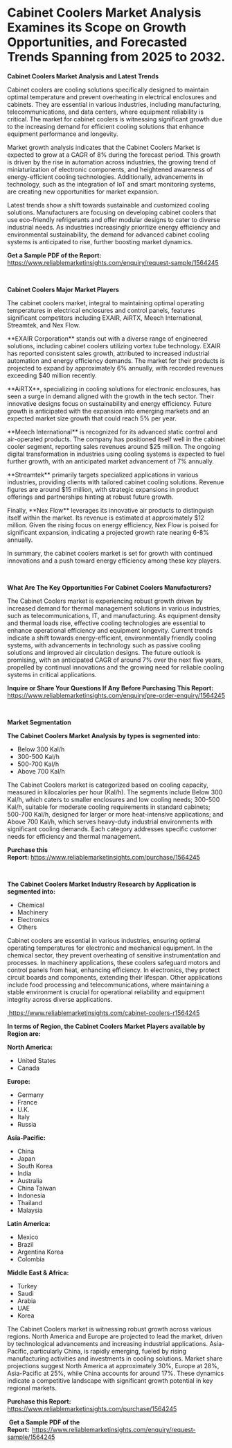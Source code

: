 <p><h1>Cabinet Coolers Market Analysis Examines its Scope on Growth Opportunities, and Forecasted Trends Spanning from 2025 to 2032.</h1></p><p><strong>Cabinet Coolers Market Analysis and Latest Trends</strong></p>
<p><p>Cabinet coolers are cooling solutions specifically designed to maintain optimal temperature and prevent overheating in electrical enclosures and cabinets. They are essential in various industries, including manufacturing, telecommunications, and data centers, where equipment reliability is critical. The market for cabinet coolers is witnessing significant growth due to the increasing demand for efficient cooling solutions that enhance equipment performance and longevity.</p><p>Market growth analysis indicates that the Cabinet Coolers Market is expected to grow at a CAGR of 8% during the forecast period. This growth is driven by the rise in automation across industries, the growing trend of miniaturization of electronic components, and heightened awareness of energy-efficient cooling technologies. Additionally, advancements in technology, such as the integration of IoT and smart monitoring systems, are creating new opportunities for market expansion.</p><p>Latest trends show a shift towards sustainable and customized cooling solutions. Manufacturers are focusing on developing cabinet coolers that use eco-friendly refrigerants and offer modular designs to cater to diverse industrial needs. As industries increasingly prioritize energy efficiency and environmental sustainability, the demand for advanced cabinet cooling systems is anticipated to rise, further boosting market dynamics.</p></p>
<p><strong>Get a Sample PDF of the Report:&nbsp;</strong> <a href="https://www.reliablemarketinsights.com/enquiry/request-sample/1564245?utm_campaign=2117&utm_medium=2&utm_source=Github&utm_content=ia&utm_term=16042025&utm_id=cabinet-coolers">https://www.reliablemarketinsights.com/enquiry/request-sample/1564245</a></p>
<p>&nbsp;</p>
<p><strong>Cabinet Coolers Major Market Players</strong></p>
<p><p>The cabinet coolers market, integral to maintaining optimal operating temperatures in electrical enclosures and control panels, features significant competitors including EXAIR, AiRTX, Meech International, Streamtek, and Nex Flow.</p><p>**EXAIR Corporation** stands out with a diverse range of engineered solutions, including cabinet coolers utilizing vortex tube technology. EXAIR has reported consistent sales growth, attributed to increased industrial automation and energy efficiency demands. The market for their products is projected to expand by approximately 6% annually, with recorded revenues exceeding $40 million recently.</p><p>**AiRTX**, specializing in cooling solutions for electronic enclosures, has seen a surge in demand aligned with the growth in the tech sector. Their innovative designs focus on sustainability and energy efficiency. Future growth is anticipated with the expansion into emerging markets and an expected market size growth that could reach 5% per year.</p><p>**Meech International** is recognized for its advanced static control and air-operated products. The company has positioned itself well in the cabinet cooler segment, reporting sales revenues around $25 million. The ongoing digital transformation in industries using cooling systems is expected to fuel further growth, with an anticipated market advancement of 7% annually.</p><p>**Streamtek** primarily targets specialized applications in various industries, providing clients with tailored cabinet cooling solutions. Revenue figures are around $15 million, with strategic expansions in product offerings and partnerships hinting at robust future growth.</p><p>Finally, **Nex Flow** leverages its innovative air products to distinguish itself within the market. Its revenue is estimated at approximately $12 million. Given the rising focus on energy efficiency, Nex Flow is poised for significant expansion, indicating a projected growth rate nearing 6-8% annually.</p><p>In summary, the cabinet coolers market is set for growth with continued innovations and a push toward energy efficiency among these key players.</p></p>
<p>&nbsp;</p>
<p><strong>What Are The Key Opportunities For Cabinet Coolers Manufacturers?</strong></p>
<p><p>The Cabinet Coolers market is experiencing robust growth driven by increased demand for thermal management solutions in various industries, such as telecommunications, IT, and manufacturing. As equipment density and thermal loads rise, effective cooling technologies are essential to enhance operational efficiency and equipment longevity. Current trends indicate a shift towards energy-efficient, environmentally friendly cooling systems, with advancements in technology such as passive cooling solutions and improved air circulation designs. The future outlook is promising, with an anticipated CAGR of around 7% over the next five years, propelled by continual innovations and the growing need for reliable cooling systems in critical applications.</p></p>
<p><strong>Inquire or Share Your Questions If Any Before Purchasing This Report:</strong> <a href="https://www.reliablemarketinsights.com/enquiry/pre-order-enquiry/1564245?utm_campaign=2117&utm_medium=2&utm_source=Github&utm_content=ia&utm_term=16042025&utm_id=cabinet-coolers">https://www.reliablemarketinsights.com/enquiry/pre-order-enquiry/1564245</a></p>
<p>&nbsp;</p>
<p><strong>Market Segmentation</strong></p>
<p><strong>The Cabinet Coolers Market Analysis by types is segmented into:</strong></p>
<p><ul><li>Below 300 Kal/h</li><li>300-500 Kal/h</li><li>500-700 Kal/h</li><li>Above 700 Kal/h</li></ul></p>
<p><p>The Cabinet Coolers market is categorized based on cooling capacity, measured in kilocalories per hour (Kal/h). The segments include Below 300 Kal/h, which caters to smaller enclosures and low cooling needs; 300-500 Kal/h, suitable for moderate cooling requirements in standard cabinets; 500-700 Kal/h, designed for larger or more heat-intensive applications; and Above 700 Kal/h, which serves heavy-duty industrial environments with significant cooling demands. Each category addresses specific customer needs for efficiency and thermal management.</p></p>
<p><strong>Purchase this Report:&nbsp;</strong><a href="https://www.reliablemarketinsights.com/purchase/1564245?utm_campaign=2117&utm_medium=2&utm_source=Github&utm_content=ia&utm_term=16042025&utm_id=cabinet-coolers">https://www.reliablemarketinsights.com/purchase/1564245</a></p>
<p>&nbsp;</p>
<p><strong>The Cabinet Coolers Market Industry Research by Application is segmented into:</strong></p>
<p><ul><li>Chemical</li><li>Machinery</li><li>Electronics</li><li>Others</li></ul></p>
<p><p>Cabinet coolers are essential in various industries, ensuring optimal operating temperatures for electronic and mechanical equipment. In the chemical sector, they prevent overheating of sensitive instrumentation and processes. In machinery applications, these coolers safeguard motors and control panels from heat, enhancing efficiency. In electronics, they protect circuit boards and components, extending their lifespan. Other applications include food processing and telecommunications, where maintaining a stable environment is crucial for operational reliability and equipment integrity across diverse applications.</p></p>
<p><a href="https://www.reliablemarketinsights.com/cabinet-coolers-r1564245?utm_campaign=2117&utm_medium=2&utm_source=Github&utm_content=ia&utm_term=16042025&utm_id=cabinet-coolers">&nbsp;https://www.reliablemarketinsights.com/cabinet-coolers-r1564245</a></p>
<p><strong>In terms of Region, the Cabinet Coolers Market Players available by Region are:</strong></p>
<p>
    <p> <strong> North America: </strong>
        <ul>
            <li>United States</li>
            <li>Canada</li>
        </ul>
        </p> 
    <p> <strong> Europe: </strong>
        <ul>
            <li>Germany</li>
            <li>France</li>
            <li>U.K.</li>
            <li>Italy</li>
            <li>Russia</li>
        </ul>
        </p> 
    <p> <strong> Asia-Pacific: </strong>
        <ul>
            <li>China</li>
            <li>Japan</li>
            <li>South Korea</li>
            <li>India</li>
            <li>Australia</li>
            <li>China Taiwan</li>
            <li>Indonesia</li>
            <li>Thailand</li>
            <li>Malaysia</li>
        </ul>
        </p> 
    <p> <strong> Latin America: </strong>
        <ul>
            <li>Mexico</li>
            <li>Brazil</li>
            <li>Argentina Korea</li>
            <li>Colombia</li>
        </ul>
        </p> 
    <p> <strong> Middle East & Africa: </strong>
        <ul>
            <li>Turkey</li>
            <li>Saudi</li>
            <li>Arabia</li>
            <li>UAE</li>
            <li>Korea</li>
        </ul>
    </p>
    </p>
<p><p>The Cabinet Coolers market is witnessing robust growth across various regions. North America and Europe are projected to lead the market, driven by technological advancements and increasing industrial applications. Asia-Pacific, particularly China, is rapidly emerging, fueled by rising manufacturing activities and investments in cooling solutions. Market share projections suggest North America at approximately 30%, Europe at 28%, Asia-Pacific at 25%, while China accounts for around 17%. These dynamics indicate a competitive landscape with significant growth potential in key regional markets.</p></p>
<p><strong>Purchase this Report: </strong><a href="https://www.reliablemarketinsights.com/purchase/1564245?utm_campaign=2117&utm_medium=2&utm_source=Github&utm_content=ia&utm_term=16042025&utm_id=cabinet-coolers">https://www.reliablemarketinsights.com/purchase/1564245</a></p>
<p>&nbsp;<strong>Get a Sample PDF of the Report:&nbsp;&nbsp;</strong><a href="https://www.reliablemarketinsights.com/enquiry/request-sample/1564245?utm_campaign=2117&utm_medium=2&utm_source=Github&utm_content=ia&utm_term=16042025&utm_id=cabinet-coolers">https://www.reliablemarketinsights.com/enquiry/request-sample/1564245</a></p>
<p><strong></strong></p>
<p><p></p><p></p><p></p></p>